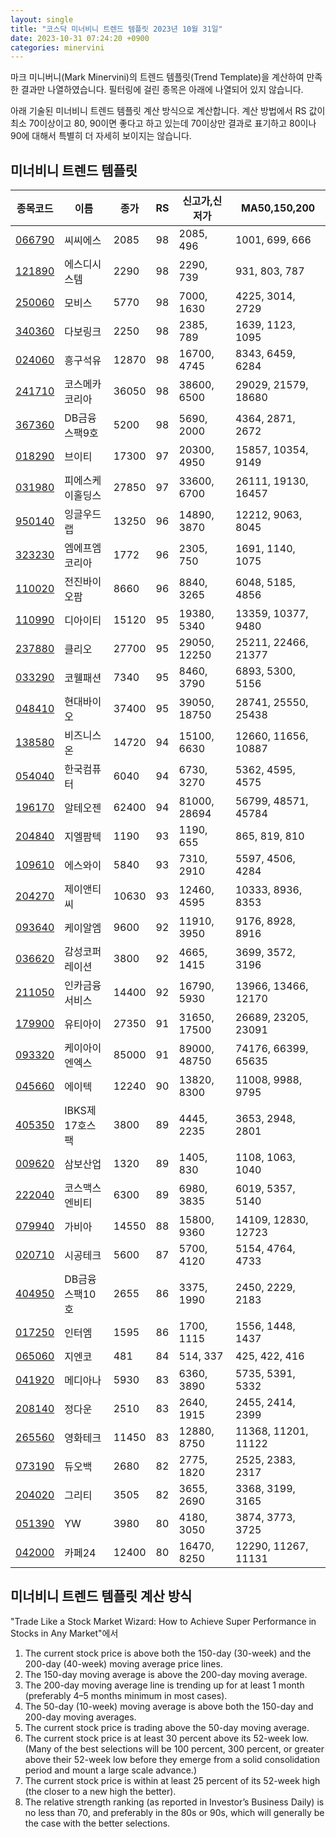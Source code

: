 ```yaml
---
layout: single
title: "코스닥 미너비니 트렌드 템플릿 2023년 10월 31일"
date: 2023-10-31 07:24:20 +0900
categories: minervini
---
```

마크 미니버니(Mark Minervini)의 트렌드 템플릿(Trend Template)을 계산하여 만족한 결과만 나열하였습니다. 필터링에 걸린 종목은 아래에 나열되어 있지 않습니다.

아래 기술된 미너비니 트렌드 템플릿 계산 방식으로 계산합니다. 계산 방법에서 RS 값이 최소 70이상이고 80, 90이면 좋다고 하고 있는데 70이상만 결과로 표기하고 80이나 90에 대해서 특별히 더 자세히 보이지는 않습니다.

## 미너비니 트렌드 템플릿

|종목코드|이름|종가|RS|신고가,신저가|MA50,150,200|
|------|---|---|--|---------|------------|
|[066790](https://finance.daum.net/quotes/A066790)|씨씨에스|2085|98|2085, 496|1001, 699, 666|
|[121890](https://finance.daum.net/quotes/A121890)|에스디시스템|2290|98|2290, 739|931, 803, 787|
|[250060](https://finance.daum.net/quotes/A250060)|모비스|5770|98|7000, 1630|4225, 3014, 2729|
|[340360](https://finance.daum.net/quotes/A340360)|다보링크|2250|98|2385, 789|1639, 1123, 1095|
|[024060](https://finance.daum.net/quotes/A024060)|흥구석유|12870|98|16700, 4745|8343, 6459, 6284|
|[241710](https://finance.daum.net/quotes/A241710)|코스메카코리아|36050|98|38600, 6500|29029, 21579, 18680|
|[367360](https://finance.daum.net/quotes/A367360)|DB금융스팩9호|5200|98|5690, 2000|4364, 2871, 2672|
|[018290](https://finance.daum.net/quotes/A018290)|브이티|17300|97|20300, 4950|15857, 10354, 9149|
|[031980](https://finance.daum.net/quotes/A031980)|피에스케이홀딩스|27850|97|33600, 6700|26111, 19130, 16457|
|[950140](https://finance.daum.net/quotes/A950140)|잉글우드랩|13250|96|14890, 3870|12212, 9063, 8045|
|[323230](https://finance.daum.net/quotes/A323230)|엠에프엠코리아|1772|96|2305, 750|1691, 1140, 1075|
|[110020](https://finance.daum.net/quotes/A110020)|전진바이오팜|8660|96|8840, 3265|6048, 5185, 4856|
|[110990](https://finance.daum.net/quotes/A110990)|디아이티|15120|95|19380, 5340|13359, 10377, 9480|
|[237880](https://finance.daum.net/quotes/A237880)|클리오|27700|95|29050, 12250|25211, 22466, 21377|
|[033290](https://finance.daum.net/quotes/A033290)|코웰패션|7340|95|8460, 3790|6893, 5300, 5156|
|[048410](https://finance.daum.net/quotes/A048410)|현대바이오|37400|95|39050, 18750|28741, 25550, 25438|
|[138580](https://finance.daum.net/quotes/A138580)|비즈니스온|14720|94|15100, 6630|12660, 11656, 10887|
|[054040](https://finance.daum.net/quotes/A054040)|한국컴퓨터|6040|94|6730, 3270|5362, 4595, 4575|
|[196170](https://finance.daum.net/quotes/A196170)|알테오젠|62400|94|81000, 28694|56799, 48571, 45784|
|[204840](https://finance.daum.net/quotes/A204840)|지엘팜텍|1190|93|1190, 655|865, 819, 810|
|[109610](https://finance.daum.net/quotes/A109610)|에스와이|5840|93|7310, 2910|5597, 4506, 4284|
|[204270](https://finance.daum.net/quotes/A204270)|제이앤티씨|10630|93|12460, 4595|10333, 8936, 8353|
|[093640](https://finance.daum.net/quotes/A093640)|케이알엠|9600|92|11910, 3950|9176, 8928, 8916|
|[036620](https://finance.daum.net/quotes/A036620)|감성코퍼레이션|3800|92|4665, 1415|3699, 3572, 3196|
|[211050](https://finance.daum.net/quotes/A211050)|인카금융서비스|14400|92|16790, 5930|13966, 13466, 12170|
|[179900](https://finance.daum.net/quotes/A179900)|유티아이|27350|91|31650, 17500|26689, 23205, 23091|
|[093320](https://finance.daum.net/quotes/A093320)|케이아이엔엑스|85000|91|89000, 48750|74176, 66399, 65635|
|[045660](https://finance.daum.net/quotes/A045660)|에이텍|12240|90|13820, 8300|11008, 9988, 9795|
|[405350](https://finance.daum.net/quotes/A405350)|IBKS제17호스팩|3800|89|4445, 2235|3653, 2948, 2801|
|[009620](https://finance.daum.net/quotes/A009620)|삼보산업|1320|89|1405, 830|1108, 1063, 1040|
|[222040](https://finance.daum.net/quotes/A222040)|코스맥스엔비티|6300|89|6980, 3835|6019, 5357, 5140|
|[079940](https://finance.daum.net/quotes/A079940)|가비아|14550|88|15800, 9360|14109, 12830, 12723|
|[020710](https://finance.daum.net/quotes/A020710)|시공테크|5600|87|5700, 4120|5154, 4764, 4733|
|[404950](https://finance.daum.net/quotes/A404950)|DB금융스팩10호|2655|86|3375, 1990|2450, 2229, 2183|
|[017250](https://finance.daum.net/quotes/A017250)|인터엠|1595|86|1700, 1115|1556, 1448, 1437|
|[065060](https://finance.daum.net/quotes/A065060)|지엔코|481|84|514, 337|425, 422, 416|
|[041920](https://finance.daum.net/quotes/A041920)|메디아나|5930|83|6360, 3890|5735, 5391, 5332|
|[208140](https://finance.daum.net/quotes/A208140)|정다운|2510|83|2640, 1915|2455, 2414, 2399|
|[265560](https://finance.daum.net/quotes/A265560)|영화테크|11450|83|12880, 8750|11368, 11201, 11122|
|[073190](https://finance.daum.net/quotes/A073190)|듀오백|2680|82|2775, 1820|2525, 2383, 2317|
|[204020](https://finance.daum.net/quotes/A204020)|그리티|3505|82|3655, 2690|3368, 3199, 3165|
|[051390](https://finance.daum.net/quotes/A051390)|YW|3980|80|4180, 3050|3874, 3773, 3725|
|[042000](https://finance.daum.net/quotes/A042000)|카페24|12400|80|16470, 8250|12290, 11267, 11131|

## 미너비니 트렌드 템플릿 계산 방식

"Trade Like a Stock Market Wizard: How to Achieve Super Performance in Stocks in Any Market"에서

 1. The current stock price is above both the 150-day (30-week) and the 200-day (40-week) moving average price lines.
 1. The 150-day moving average is above the 200-day moving average.
 1. The 200-day moving average line is trending up for at least 1 month (preferably 4–5 months minimum in most cases).
 1. The 50-day (10-week) moving average is above both the 150-day and 200-day moving averages.
 1. The current stock price is trading above the 50-day moving average.
 1. The current stock price is at least 30 percent above its 52-week low. (Many of the best selections will be 100 percent, 300 percent, or greater above their 52-week low before they emerge from a solid consolidation period and mount a large scale advance.)
 1. The current stock price is within at least 25 percent of its 52-week high (the closer to a new high the better).
 1. The relative strength ranking (as reported in Investor’s Business Daily) is no less than 70, and preferably in the 80s or 90s, which will generally be the case with the better selections.
